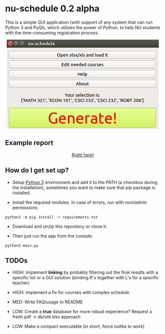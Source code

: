# nu-schedule 0.2 alpha #

This is a simple GUI application (with support of any system that can run Python 3 and PyQt), which utilizes the power of Python, to help NU students with the time-consuming registration process.

<p align="center">
  <img src="https://github.com/ac130kz/nu-schedule/blob/master/res/mainscreen.png?raw=true" alt="GUI"/>
</p>

## Example report ##

<a href="https://github.com/ac130kz/nu-schedule/blob/master/examples/result1511188563.txt?raw=true">
<p align="center">
  Right here!
</p>
</a>

## How do I get set up? ##

* Setup <a href="https://www.python.org/downloads/">Python 3</a> environment and add it to the PATH (a checkbox during the installation), sometimes you want to make sure that pip package is installed.

* Install the required modules. In case of errors, run with root/admin permissions:
```
python3 -m pip install -r requirements.txt
```
* Download and unzip this repository or clone it.

* Then just run the app from the console:
```
python3 main.py
```

## TODOs ##

* HIGH: Implement __linking__ by probably filtering out the final results with a specific list or a GUI solution (binding R's together with L's for a specific teacher)

* HIGH: Implement a fix for courses with complex schedule

* MED: Write FAQ/usage to README

* LOW: Create a __true__ database for more robust experience? Request a fresh pdf -> db/old xlsx approach
	 
* LOW: Make a compact executable (in short, force nuitka to work)
